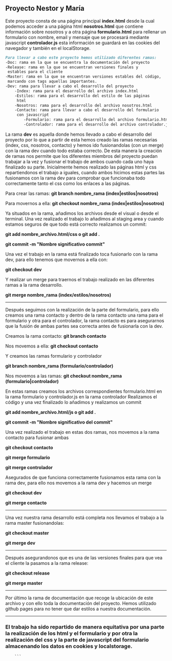 ## Proyecto Nestor y María

Este proyecto consta de una página principal **index.html** desde la cual podemos acceder a una página html **nosotros.html** que contiene información sobre nosotros y 
a otra página **formulario.html** para rellenar un formulario con nombre, email y mensaje que se procesará mediante javascript **controlador.js** esta información se guardará en las cookies del navegador y también en el localStorage.

```markdown
Para llevar a cabo este proyecto hemos utilizado diferentes ramas:
-Doc: rama en la que se encuentra la documentación del proyecto
-Release: rama en la que se encuentran versiones finales y 
 estables para el cliente
-Master: rama en la que se encuentran versiones estables del código, 
 marcando con tags aquellas importantes.
-Dev: rama para llevar a cabo el desarrollo del proyecto
    -Index: rama para el desarrollo del archivo index.html
    -Estilos: rama para el desarrollo del estilo de las páginas
     html
    -Nosotros: rama para el desarrollo del archivo nosotros.html
    -Contacto: rama para llevar a cabo el desarrollo del formulario 
     con javascript
        -Formulario: rama para el desarrollo del archivo formulario.html
        -Controlador: rama para el desarrollo del archivo controlador.js
```
La rama **dev** es aquella donde hemos llevado a cabo el desarrollo  del proyecto por lo que a partir de esta hemos creado las ramas necesarias (index, css, nosotros, contacto) y hemos ido fusionandolas (con un merge) con la rama dev cuando todo estaba correcto. De esta manera la creación de ramas nos permite que los diferentes miembros del proyecto puedan trabajar a la vez y fusionar el trabajo de ambos cuando cada uno haya finalizado su parte. 
Inicialmente hemos realizado las páginas html y css repartiendonos el trabajo a iguales, cuando ambos hicimos estas partes las fusionamos con la rama dev para comprobar que funcionaba todo correctamente tanto el css como los enlaces a las páginas.


Para crear las ramas:
**git branch nombre_rama (index|estilos|nosotros)**

Para movernos a ella: 
**git checkout nombre_rama (index|estilos|nosotros)**

Ya situados en la rama, añadimos los archivos desde el visual o desde el terminal.
Una vez realizado el trabajo lo añadimos al staging area y cuando estamos seguros de que todo está correcto realizamos un commit:

**git add nombre_archivo.html/css  o git add .**

**git commit -m "Nombre significativo commit"**

Una vez el trabajo en la rama está finalizado toca fusionarlo con la rama dev, para ello tenemos que movernos a ella con:

**git checkout dev**

Y realizar un merge para traernos el trabajo realizado en las diferentes ramas a la rama desarrollo.

**git merge nombre_rama (index/estilos/nosotros)**


--------------------------------------


Después seguimos con la realización de la parte del formulario, para ello creamos una rama contacto y dentro de la rama contacto una rama para el formulario y otra para el controlador, la rama contacto es para asegurarnos que la fusión de ambas partes sea correcta antes de fusionarla con la dev.

Creamos la rama contacto:
**git branch contacto**

Nos movemos a ella:
**git checkout contacto**

Y creamos las ramas formulario y controlador

**git branch nombre_rama (formulario/controlador)**


Nos movemos a las ramas:
**git checkout nombre_rama (formulario|controlador)**

En estas ramas creamos los archivos correspondientes formulario.html en la rama formulario y controlador.js en la rama controlador
Realizamos el código y una vez finalizado lo añadimos y realizamos un commit

**git add nombre_archivo.html/js o git add .**

**git commit -m "Nombre significativo del commit"**

Una vez realizado el trabajo en estas dos ramas, nos movemos a la rama contacto para fusionar ambas

**git checkout contacto**

**git merge formulario**

**git merge controlador**

Asegurados de que funciona correctamente fusionamos esta rama con la rama dev, para ello nos movemos a la rama dev y hacemos un merge

**git checkout dev**

**git merge contacto**

------------------------------------


Una vez nuestra rama desarrollo está completa nos llevamos el trabajo a la rama master fusionandolas:

**git checkout master**

**git merge dev**


------------------------------------

Después asegurandonos que es una de las versiones finales para que vea el cliente la pasamos a la rama release:

**git checkout release**

**git merge master**

------------------------------------

Por último la rama de documentación que recoge la ubicación de este archivo y con ello toda la documentación del proyecto.
Hemos utilizado github pages para no tener que dar estilos a nuestra documentación.


-----------------------------------
### El trabajo ha sido repartido de manera equitativa por una parte la realización de los html y el formulario y por otra la realización del css y la parte de javascript del formulario almacenando los datos en cookies y localstorage.



        ``` 
